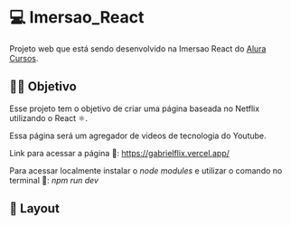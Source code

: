 # 💻 Imersao_React 


Projeto web que está sendo desenvolvido na Imersao React do 
[Alura Cursos](https://www.alura.com.br/imersao-react "Alura Cursos"). 

## 👨‍💻 Objetivo

Esse projeto tem o objetivo de criar uma página baseada no Netflix utilizando o React ⚛. 

Essa página será um agregador de videos de tecnologia do Youtube.

Link para acessar a página 🖖: https://gabrielflix.vercel.app/

Para acessar localmente instalar o *node modules* e utilizar o comando no terminal 🏁: *npm run dev*

## 🎨 Layout 
